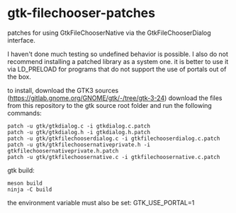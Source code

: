 # gtk-filechooser-patches
patches for using GtkFileChooserNative via the GtkFileChooserDialog interface.

I haven't done much testing so undefined behavior is possible. I also do not recommend installing a patched library as a system one.
it is better to use it via LD_PRELOAD for programs that do not support the use of portals out of the box.

to install, download the GTK3 sources (https://gitlab.gnome.org/GNOME/gtk/-/tree/gtk-3-24)
download the files from this repository to the gtk source root folder and run the following commands:
```
patch -u gtk/gtkdialog.c -i gtkdialog.c.patch
patch -u gtk/gtkdialog.h -i gtkdialog.h.patch
patch -u gtk/gtkfilechooserdialog.c -i gtkfilechooserdialog.c.patch
patch -u gtk/gtkfilechoosernativeprivate.h -i gtkfilechoosernativeprivate.h.patch
patch -u gtk/gtkfilechoosernative.c -i gtkfilechoosernative.c.patch
```

gtk build:
```
meson build
ninja -C build
```

the environment variable must also be set: GTK_USE_PORTAL=1
